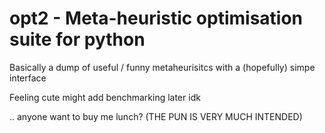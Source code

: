 # opt2 - Meta-heuristic optimisation suite for python

Basically a dump of useful / funny metaheurisitcs with a (hopefully) simpe interface

Feeling cute might add benchmarking later idk

.. anyone want to buy me lunch? (THE PUN IS VERY MUCH INTENDED)